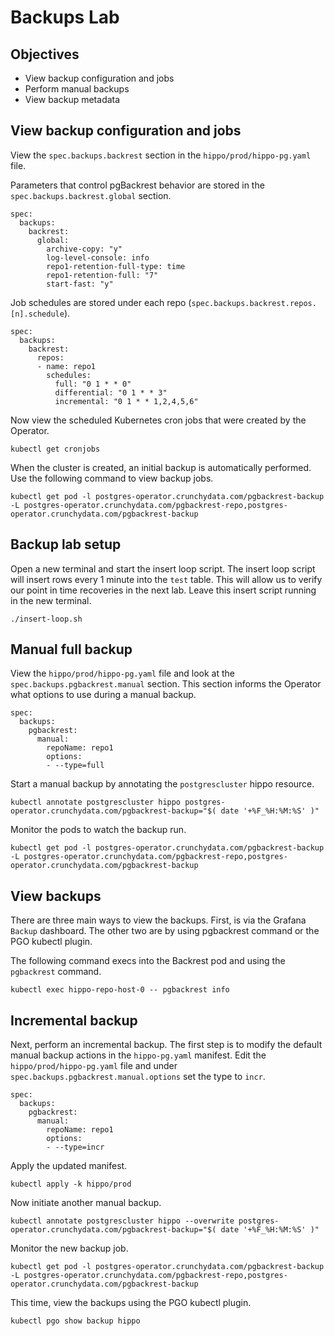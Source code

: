 # Backups Lab

## Objectives

- View backup configuration and jobs
- Perform manual backups
- View backup metadata

## View backup configuration and jobs

View the `spec.backups.backrest` section in the `hippo/prod/hippo-pg.yaml` file.

Parameters that control pgBackrest behavior are stored in the `spec.backups.backrest.global` section.

```text
spec:
  backups:
    backrest:
      global:
        archive-copy: "y"
        log-level-console: info
        repo1-retention-full-type: time
        repo1-retention-full: "7"   
        start-fast: "y"     
```

Job schedules are stored under each repo (`spec.backups.backrest.repos.[n].schedule`).

```text
spec:
  backups:
    backrest:
      repos:
      - name: repo1
        schedules:
          full: "0 1 * * 0"
          differential: "0 1 * * 3"
          incremental: "0 1 * * 1,2,4,5,6"          
```

Now view the scheduled Kubernetes cron jobs that were created by the Operator.

```shell
kubectl get cronjobs
```

When the cluster is created, an initial backup is automatically performed.  Use the following command
to view backup jobs.

```shell
kubectl get pod -l postgres-operator.crunchydata.com/pgbackrest-backup -L postgres-operator.crunchydata.com/pgbackrest-repo,postgres-operator.crunchydata.com/pgbackrest-backup
```

## Backup lab setup

Open a new terminal and start the insert loop script.  The insert loop script will insert rows every 1 minute into the `test`
table.  This will allow us to verify our point in time recoveries in the next lab.  Leave this insert script running
in the new terminal.

```shell
./insert-loop.sh
```

## Manual full backup

View the `hippo/prod/hippo-pg.yaml` file and look at the `spec.backups.pgbackrest.manual` section.
This section informs the Operator what options to use during a manual backup.

```text
spec:
  backups:
    pgbackrest:
      manual:
        repoName: repo1
        options:
        - --type=full
```

Start a manual backup by annotating the `postgrescluster` hippo resource.

```shell
kubectl annotate postgrescluster hippo postgres-operator.crunchydata.com/pgbackrest-backup="$( date '+%F_%H:%M:%S' )"
```

Monitor the pods to watch the backup run.

```shell
kubectl get pod -l postgres-operator.crunchydata.com/pgbackrest-backup -L postgres-operator.crunchydata.com/pgbackrest-repo,postgres-operator.crunchydata.com/pgbackrest-backup
```

## View backups

There are three main ways to view the backups.  First, is via the Grafana `Backup` dashboard.  The other two are by using pgbackrest command 
or the PGO kubectl plugin.

The following command execs into the Backrest pod and using the `pgbackrest` command.

```shell
kubectl exec hippo-repo-host-0 -- pgbackrest info
```

## Incremental backup

Next, perform an incremental backup.  The first step is to modify the default manual
backup actions in the `hippo-pg.yaml` manifest.  Edit the `hippo/prod/hippo-pg.yaml`
file and under `spec.backups.pgbackrest.manual.options` set the type to `incr`.

```text
spec:
  backups:
    pgbackrest:
      manual:
        repoName: repo1
        options:
        - --type=incr
```

Apply the updated manifest.

```shell
kubectl apply -k hippo/prod
```

Now initiate another manual backup.

```shell
kubectl annotate postgrescluster hippo --overwrite postgres-operator.crunchydata.com/pgbackrest-backup="$( date '+%F_%H:%M:%S' )"
```

Monitor the new backup job.

```shell
kubectl get pod -l postgres-operator.crunchydata.com/pgbackrest-backup -L postgres-operator.crunchydata.com/pgbackrest-repo,postgres-operator.crunchydata.com/pgbackrest-backup
```

This time, view the backups using the PGO kubectl plugin.

```shell
kubectl pgo show backup hippo
```
